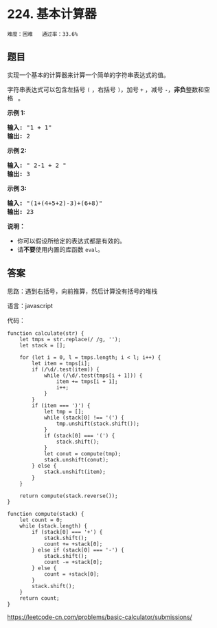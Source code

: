 # 224. 基本计算器 
 
```难度：困难   通过率：33.6%```

## 题目

<p>实现一个基本的计算器来计算一个简单的字符串表达式的值。</p>

<p>字符串表达式可以包含左括号&nbsp;<code>(</code>&nbsp;，右括号&nbsp;<code>)</code>，加号&nbsp;<code>+</code>&nbsp;，减号&nbsp;<code>-</code>，<strong>非负</strong>整数和空格&nbsp;<code>&nbsp;</code>。</p>

<p><strong>示例 1:</strong></p>

<pre><strong>输入:</strong> &quot;1 + 1&quot;
<strong>输出:</strong> 2
</pre>

<p><strong>示例 2:</strong></p>

<pre><strong>输入:</strong> &quot; 2-1 + 2 &quot;
<strong>输出:</strong> 3</pre>

<p><strong>示例 3:</strong></p>

<pre><strong>输入:</strong> &quot;(1+(4+5+2)-3)+(6+8)&quot;
<strong>输出:</strong> 23</pre>

<p><strong>说明：</strong></p>

<ul>
	<li>你可以假设所给定的表达式都是有效的。</li>
	<li>请<strong>不要</strong>使用内置的库函数 <code>eval</code>。</li>
</ul>


## 答案

思路：遇到右括号，向前推算，然后计算没有括号的堆栈

语言：javascript

代码：
```
function calculate(str) {
    let tmps = str.replace(/ /g, '');
    let stack = [];

    for (let i = 0, l = tmps.length; i < l; i++) {
        let item = tmps[i];
        if (/\d/.test(item)) {
            while (/\d/.test(tmps[i + 1])) {
                item += tmps[i + 1];
                i++;
            }
        }
        if (item === ')') {
            let tmp = [];
            while (stack[0] !== '(') {
                tmp.unshift(stack.shift());
            }
            if (stack[0] === '(') {
                stack.shift();
            }
            let conut = compute(tmp);
            stack.unshift(conut);
        } else {
            stack.unshift(item);
        }
    }

    return compute(stack.reverse());
}

function compute(stack) {
    let count = 0;
    while (stack.length) {
        if (stack[0] === '+') {
            stack.shift();
            count += +stack[0];
        } else if (stack[0] === '-') {
            stack.shift();
            count -= +stack[0];
        } else {
            count = +stack[0];
        }
        stack.shift();
    }
    return count;
}
```

https://leetcode-cn.com/problems/basic-calculator/submissions/
  
